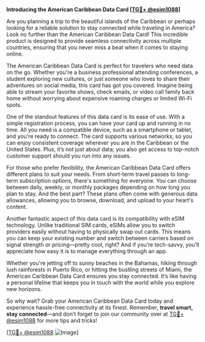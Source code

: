 **Introducing the American Caribbean Data Card [[TG💪+ @esim1088](https://t.me/s/esim1088)]**

Are you planning a trip to the beautiful islands of the Caribbean or perhaps looking for a reliable solution to stay connected while traveling in America? Look no further than the American Caribbean Data Card! This incredible product is designed to provide seamless connectivity across multiple countries, ensuring that you never miss a beat when it comes to staying online.

The American Caribbean Data Card is perfect for travelers who need data on the go. Whether you're a business professional attending conferences, a student exploring new cultures, or just someone who loves to share their adventures on social media, this card has got you covered. Imagine being able to stream your favorite shows, check emails, or video call family back home without worrying about expensive roaming charges or limited Wi-Fi spots.

One of the standout features of this data card is its ease of use. With a simple registration process, you can have your card up and running in no time. All you need is a compatible device, such as a smartphone or tablet, and you're ready to connect. The card supports various networks, so you can enjoy consistent coverage wherever you are in the Caribbean or the United States. Plus, it’s not just about data; you also get access to top-notch customer support should you run into any issues.

For those who prefer flexibility, the American Caribbean Data Card offers different plans to suit your needs. From short-term travel passes to long-term subscription options, there's something for everyone. You can choose between daily, weekly, or monthly packages depending on how long you plan to stay. And the best part? These plans often come with generous data allowances, allowing you to browse, download, and upload to your heart's content.

Another fantastic aspect of this data card is its compatibility with eSIM technology. Unlike traditional SIM cards, eSIMs allow you to switch providers easily without having to physically swap out cards. This means you can keep your existing number and switch between carriers based on signal strength or pricing—pretty cool, right? And if you’re tech-savvy, you’ll appreciate how easy it is to manage everything through an app.

Whether you're jetting off to sunny beaches in the Bahamas, hiking through lush rainforests in Puerto Rico, or hitting the bustling streets of Miami, the American Caribbean Data Card ensures you stay connected. It’s like having a personal lifeline that keeps you in touch with the world while you explore new horizons.

So why wait? Grab your American Caribbean Data Card today and experience hassle-free connectivity at its finest. Remember, **travel smart, stay connected**—and don’t forget to join our community over at [TG💪+ @esim1088](https://t.me/s/esim1088) for more tips and tricks!

[[TG💪+ @esim1088](https://t.me/s/esim1088) ![Image](https://i.postimg.cc/Y0z9fWf4/image.png)]
